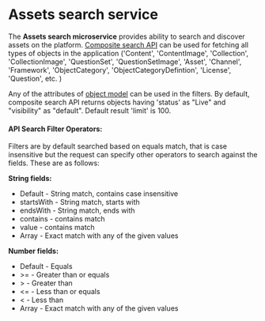 # Assets search service

The **Assets search microservice** provides ability to search and discover assets on the platform. [Composite search API](http://docs.sunbird.org/latest/apis/searchapi/#tag/Search-APIs) can be used for fetching all types of objects in the application ('Content', 'ContentImage', 'Collection', 'CollectionImage', 'QuestionSet', 'QuestionSetImage', 'Asset', 'Channel', 'Framework', 'ObjectCategory', 'ObjectCategoryDefintion', 'License', 'Question', etc. )

Any of the attributes of [object model](https://github.com/project-sunbird/knowledge-platform/tree/master/schemas) can be used in the filters. By default, composite search API returns objects having 'status' as "Live" and "visibility" as "default". Default result 'limit' is 100.&#x20;

#### **API Search Filter Operators:**&#x20;

Filters are by default searched based on equals match, that is case insensitive but the request can specify other operators to search against the fields. These are as follows:&#x20;

**String fields:**&#x20;

* Default - String match, contains case insensitive
* startsWith - String match, starts with
* endsWith - String match, ends with
* contains - contains match
* value - contains match
* Array - Exact match with any of the given values

**Number fields:**&#x20;

* Default - Equals
* \>= - Greater than or equals
* \> - Greater than
* <= - Less than or equals
* < - Less than
* Array - Exact match with any of the given values
